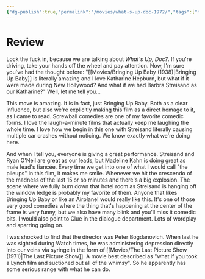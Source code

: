 ```yaml
---
{"dg-publish":true,"permalink":"/movies/what-s-up-doc-1972/","tags":["movies"],"created":"2025-03-08","updated":"2025-03-08"}
---
```



# Review

Lock the fuck in, because we are talking about *What's Up, Doc?*. If you're driving, take your hands off the wheel and pay attention. Now, I'm sure you've had the thought before: "[[Movies/Bringing Up Baby (1938)\|Bringing Up Baby]] is literally amazing and I love Katharine Hepburn, but what if it were made during New Hollywood? And what if we had Barbra Streisand as our Katharine?" Well, let me tell you...

This move is amazing. It is in fact, just Bringing Up Baby. Both as a clear influence, but also we're explicitly making this film as a direct homage to it, as I came to read. Screwball comedies are one of my favorite comedic forms. I love the laugh-a-minute films that actually keep me laughing the whole time. I love how we begin in this one with Streisand literally causing multiple car crashes without noticing. We know exactly what we're doing here.

And when I tell you, everyone is giving a great performance. Streisand and Ryan O'Neil are great as our leads, but Madeline Kahn is doing great as male lead's fiancée. Every time we get into one of what I would call "the pileups" in this film, it makes me smile. Whenever we hit the crescendo of the madness of the last 15 or so minutes and there's a big explosion. The scene where we fully burn down that hotel room as Streisand is hanging off the window ledge is probably my favorite of them. Anyone that likes Bringing Up Baby or like an Airplane! would really like this. It's one of those very good comedies where the thing that's happening at the center of the frame is very funny, but we also have many blink and you'll miss it comedic bits. I would also point to Clue in the dialogue department. Lots of wordplay and sparring going on.

I was shocked to find that the director was Peter Bogdanovich. When last he was sighted during Watch times, he was administering depression directly into our veins via syringe in the form of [[Movies/The Last Picture Show (1971)\|The Last Picture Show]]. A movie best described as "what if you took a Lynch film and suctioned out all of the whimsy". So he apparently has some serious range with what he can do.
